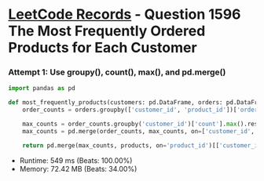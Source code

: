 # [LeetCode Records](../../README.md) - Question 1596 The Most Frequently Ordered Products for Each Customer

### Attempt 1: Use groupy(), count(), max(), and pd.merge()
```py
import pandas as pd

def most_frequently_products(customers: pd.DataFrame, orders: pd.DataFrame, products: pd.DataFrame) -> pd.DataFrame:
    order_counts = orders.groupby(['customer_id', 'product_id'])['order_id'].count().rename('count').reset_index()

    max_counts = order_counts.groupby('customer_id')['count'].max().reset_index()
    max_counts = pd.merge(order_counts, max_counts, on=['customer_id', 'count'])

    return pd.merge(max_counts, products, on='product_id')[['customer_id', 'product_id', 'product_name']]
```
- Runtime: 549 ms (Beats: 100.00%)
- Memory: 72.42 MB (Beats: 34.00%)

<br>
